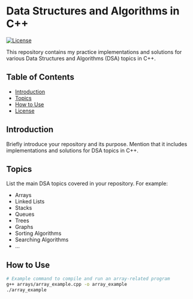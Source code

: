 # Data Structures and Algorithms in C++

[![License](https://img.shields.io/badge/license-MIT-blue.svg)](LICENSE)

This repository contains my practice implementations and solutions for various Data Structures and Algorithms (DSA) topics in C++.

## Table of Contents

- [Introduction](#introduction)
- [Topics](#topics)
- [How to Use](#how-to-use)
- [License](#license)

## Introduction

Briefly introduce your repository and its purpose. Mention that it includes implementations and solutions for DSA topics in C++.

## Topics

List the main DSA topics covered in your repository. For example:
- Arrays
- Linked Lists
- Stacks
- Queues
- Trees
- Graphs
- Sorting Algorithms
- Searching Algorithms
- ...


## How to Use

```bash
# Example command to compile and run an array-related program
g++ arrays/array_example.cpp -o array_example
./array_example
